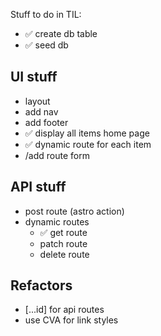 Stuff to do in TIL:
- ✅ create db table
- ✅ seed db

## UI stuff
- layout
- add nav
- add footer
- ✅ display all items home page
- ✅ dynamic route for each item
- /add route form

## API stuff
- post route (astro action)
- dynamic routes
  - ✅ get route
  - patch route
  - delete route

## Refactors
- [...id] for api routes
- use CVA for link styles